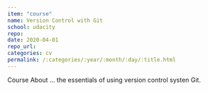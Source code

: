 ```yaml
---
item: "course"
name: Version Control with Git
school: udacity
repo: 
date: 2020-04-01
repo_url: 
categories: cv
permalink: /:categories/:year/:month/:day/:title.html
---
```


Course About ... the essentials of using version control systen Git.

